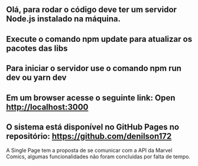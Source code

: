 Olá, para rodar o código deve ter um servidor Node.js instalado na máquina.
-----------------------------------------------------
Execute o comando npm update para atualizar os pacotes das libs
-----------------------------------------------------
Para iniciar o servidor use o comando
npm run dev ou yarn dev
-----------------------------------------------------
Em um browser acesse o seguinte link:
Open [http://localhost:3000](http://localhost:3000)
-----------------------------------------------------
O sistema está disponível no GitHub Pages no repositório:
https://github.com/denilson172
-----------------------------------------------------
A Single Page tem a  proposta de se comunicar com a API da Marvel Comics, algumas funcionalidades não foram concluidas por falta de tempo.
